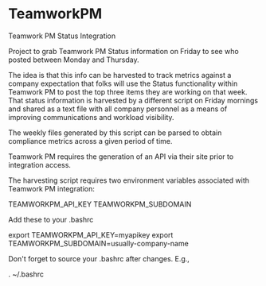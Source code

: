 # TeamworkPM
Teamwork PM Status Integration

Project to grab Teamwork PM Status information on Friday to see who posted between Monday and Thursday.

The idea is that this info can be harvested to track metrics against a company expectation that folks will use the Status functionality within Teamwork PM to post the top three items they are working on that week. That status information is harvested by a different script on Friday mornings and shared as a text file with all company personnel as a means of improving communications and workload visibility.

The weekly files generated by this script can be parsed to obtain compliance metrics across a given period of time.

Teamwork PM requires the generation of an API via their site prior to integration access.

The harvesting script requires two environment variables associated with Teamwork PM integration:

TEAMWORKPM_API_KEY
TEAMWORKPM_SUBDOMAIN

Add these to your .bashrc


export TEAMWORKPM_API_KEY=myapikey
export TEAMWORKPM_SUBDOMAIN=usually-company-name

Don't forget to source your .bashrc after changes. E.g.,

. ~/.bashrc
